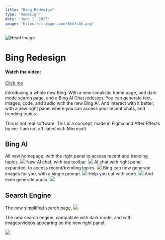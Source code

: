 ```yaml
---
title: "Bing Redesign"
type: "Redesign"
date: "June 1, 2023"
image: "https://i.imgur.com/8md7sAk.png"
---
```


![Head Image](https://i.imgur.com/8md7sAk.png)

# Bing Redesign

#### Watch the video:
[Click me](https://www.youtube.com/watch?v=8ubHW9GZZec)

Introducing a whole new Bing. With a new simplistic home page, and dark mode search page, and a Bing AI Chat redesign. You can generate text, images, code, and audio with the new Bing AI. And interact with it better, with a new right panel where you can access your recent chats, and trending topics.

This is not real software. This is a concept, made in Figma and After Effects by me. I am not affiliated with Microsoft.

## Bing AI

All new homepage, with the right panel to access recent and trending topics.
![](https://i.imgur.com/Bo4UvD4.png)
New AI chat, with top toolbar.
![](https://i.imgur.com/1vqK0hk.png)
AI chat with right panel expanded, to access recent/trending topics.
![](https://i.imgur.com/tieUZxa.png)
Bing can now generate images for you, with a single prompt.
![](https://i.imgur.com/Xt85T6e.png)
Help you out with code.
![](https://i.imgur.com/93Y5kpU.png)
And even generate audio.
![](https://i.imgur.com/ln9x7ny.png)

## Search Engine

The new simplified search page.
![](https://i.imgur.com/8aRZRdM.png)

The new search engine, compatible with dark mode, and with images/videos appearing on the new right panel.

![](https://i.imgur.com/sNgXx1x.png)